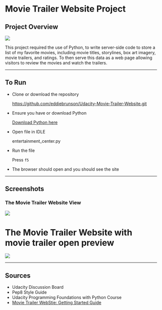 # Movie Trailer Website Project 

## Project Overview

![](http://progressed.io/bar/100?title=Progress)

This project required the use of Python, to write server-side code to store a list of my favorite movies, including movie titles, storylines, box art imagery, movie trailers, and ratings. To then serve this data as a web page allowing visitors to review the movies and watch the trailers. 

---------------------------

## To Run 


* Clone or download the repository 

   https://github.com/eddiebrunson/Udacity-Movie-Trailer-Website.git

* Ensure you have or download Python 

   [Download Python here](https://www.python.org/downloads/)

* Open file in IDLE

   entertainment_center.py

* Run the file

   Press `f5`

* The browser should open and you should see the site

------------------------------
## Screenshots

### The Movie Trailer Website View

![](SSFullPage.png)

# The Movie Trailer Website with movie trailer open preview 

![](SSTrailerPlaying.png)

------------------------------
## Sources 

* Udacity Discussion Board
* Pep8 Style Guide 
* Udacity Programming Foundations with Python Course
* [Movie Trailer WebStie: Getting Started Guide](https://docs.google.com/document/d/1joDQNQl_4icYYm6tM_F9ch5hZEH_f157hlljSUGOLWs/pub?embedded=true)